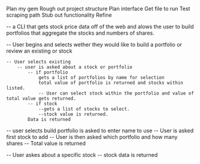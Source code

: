 Plan my gem
Rough out project structure
Plan interface
Get file to run
Test scraping path
Stub out functionality
Refine


-- a CLI that gets stock price data off of the web and alows the user to build portfolios that aggregate the stocks and numbers of shares. 

-- User begins and selects wether they would like to build a portfolio or review an existing or stock

    -- User selects existing 
        -- user is asked about a stock or portfolio 
            -- if portfolio 
                gets a list of portfolios by name for selection
                total value of portfolio is returned and stocks within listed.
                -- User can select stock within the portfolio and value of total value gets returned.
            -- if stock
                --gets a list of stocks to select.
                --stock value is returned.
            Data is returned 

    

-- user selects build portfolio is asked to enter name to use
    -- User is asked first stock to add
    -- User is then asked which portfolio and how many shares
    -- Total value is returned

-- User askes about a specific stock
    -- stock data is returned
